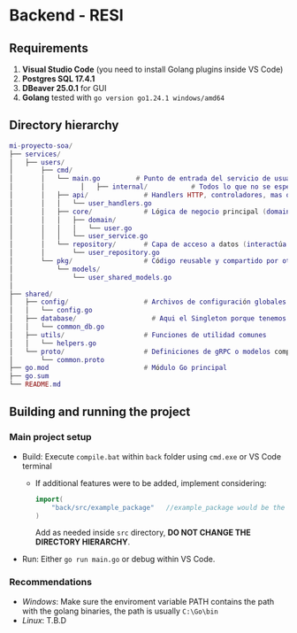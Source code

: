 # Backend - RESI

## Requirements
1. **Visual Studio Code** (you need to install Golang plugins inside VS Code)  
2. **Postgres SQL 17.4.1**  
3. **DBeaver 25.0.1** for GUI 
4. **Golang** tested with ```go version go1.24.1 windows/amd64```

## Directory hierarchy

```lua
mi-proyecto-soa/
├── services/
│   ├── users/
│       ├── cmd/
│       │   └── main.go         # Punto de entrada del servicio de usuarios, contiene su configuracion y como arranca el servicio
│       │         │   ├── internal/           # Todos lo que no se espera que sea importado por otros servicios
│       │   ├── api/              # Handlers HTTP, controladores, mas que todo como se conecta el fronted con el servicio
│       │   │   └── user_handlers.go
│       │   ├── core/             # Lógica de negocio principal (domain, use cases)
│       │   │   ├── domain/
│       │   │   │   └── user.go
│       │   │   └── user_service.go
│       │   └── repository/       # Capa de acceso a datos (interactúa con la DB)
│       │       └── user_repository.go
│       └── pkg/                  # Código reusable y compartido por otros servicios (opcional)
│           └── models/
│               └── user_shared_models.go
│
├── shared/
│   ├── config/                   # Archivos de configuración globales
│   │   └── config.go
│   ├── database/                   # Aqui el Singleton porque tenemos una DB compartida
│   │   └── common_db.go
│   ├── utils/                    # Funciones de utilidad comunes
│   │   └── helpers.go
│   └── proto/                    # Definiciones de gRPC o modelos compartidos (si aplica)
│       └── common.proto
├── go.mod                        # Módulo Go principal
├── go.sum
└── README.md
```

## Building and running the project

### Main project setup
- Build: Execute ```compile.bat``` within ```back``` folder using ```cmd.exe``` or VS Code terminal
	- If additional features were to be added, implement considering:
		```go 
		import(
			"back/src/example_package"   //example_package would be the new directory within "src" dir.
		)
		```
		Add as needed inside ```src``` directory, **DO NOT CHANGE THE DIRECTORY HIERARCHY**.  
		
- Run:  Either ```go run main.go``` or debug within VS Code.

### Recommendations
- *Windows*: Make sure the enviroment variable PATH contains the path with the golang binaries, the path is usually ```C:\Go\bin``` 
- *Linux*: T.B.D
